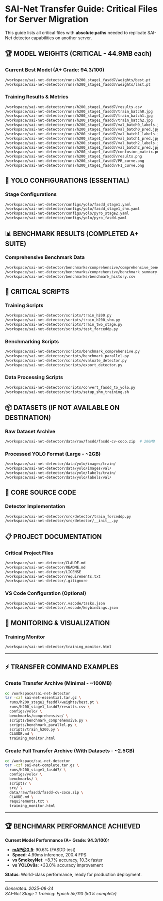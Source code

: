 # SAI-Net Transfer Guide: Critical Files for Server Migration

This guide lists all critical files with **absolute paths** needed to replicate SAI-Net detector capabilities on another server.

## 🏆 MODEL WEIGHTS (CRITICAL - 44.9MB each)

### Current Best Model (A+ Grade: 94.3/100)
```bash
/workspace/sai-net-detector/runs/h200_stage1_fasdd7/weights/best.pt
/workspace/sai-net-detector/runs/h200_stage1_fasdd7/weights/last.pt
```

### Training Results & Metrics
```bash
/workspace/sai-net-detector/runs/h200_stage1_fasdd7/results.csv
/workspace/sai-net-detector/runs/h200_stage1_fasdd7/train_batch0.jpg
/workspace/sai-net-detector/runs/h200_stage1_fasdd7/train_batch1.jpg
/workspace/sai-net-detector/runs/h200_stage1_fasdd7/train_batch2.jpg
/workspace/sai-net-detector/runs/h200_stage1_fasdd7/val_batch0_labels.jpg
/workspace/sai-net-detector/runs/h200_stage1_fasdd7/val_batch0_pred.jpg
/workspace/sai-net-detector/runs/h200_stage1_fasdd7/val_batch1_labels.jpg
/workspace/sai-net-detector/runs/h200_stage1_fasdd7/val_batch1_pred.jpg
/workspace/sai-net-detector/runs/h200_stage1_fasdd7/val_batch2_labels.jpg
/workspace/sai-net-detector/runs/h200_stage1_fasdd7/val_batch2_pred.jpg
/workspace/sai-net-detector/runs/h200_stage1_fasdd7/confusion_matrix.png
/workspace/sai-net-detector/runs/h200_stage1_fasdd7/results.png
/workspace/sai-net-detector/runs/h200_stage1_fasdd7/PR_curve.png
/workspace/sai-net-detector/runs/h200_stage1_fasdd7/F1_curve.png
```

## 🎯 YOLO CONFIGURATIONS (ESSENTIAL)

### Stage Configurations
```bash
/workspace/sai-net-detector/configs/yolo/fasdd_stage1.yaml
/workspace/sai-net-detector/configs/yolo/fasdd_stage1_shm.yaml
/workspace/sai-net-detector/configs/yolo/pyro_stage2.yaml
/workspace/sai-net-detector/configs/yolo/pyro_fasdd.yaml
```

## 📊 BENCHMARK RESULTS (COMPLETED A+ SUITE)

### Comprehensive Benchmark Data
```bash
/workspace/sai-net-detector/benchmarks/comprehensive/comprehensive_benchmark_20250824_184212.json
/workspace/sai-net-detector/benchmarks/comprehensive/benchmark_summary_20250824_184212.csv
/workspace/sai-net-detector/benchmarks/benchmark_history.csv
```

## 🔧 CRITICAL SCRIPTS

### Training Scripts
```bash
/workspace/sai-net-detector/scripts/train_h200.py
/workspace/sai-net-detector/scripts/train_h200_shm.py
/workspace/sai-net-detector/scripts/train_two_stage.py
/workspace/sai-net-detector/scripts/test_forceddp.py
```

### Benchmarking Scripts
```bash
/workspace/sai-net-detector/scripts/benchmark_comprehensive.py
/workspace/sai-net-detector/scripts/benchmark_parallel.py
/workspace/sai-net-detector/scripts/evaluate_detector.py
/workspace/sai-net-detector/scripts/export_detector.py
```

### Data Processing Scripts
```bash
/workspace/sai-net-detector/scripts/convert_fasdd_to_yolo.py
/workspace/sai-net-detector/scripts/setup_shm_training.sh
```

## 📦 DATASETS (IF NOT AVAILABLE ON DESTINATION)

### Raw Dataset Archive
```bash
/workspace/sai-net-detector/data/raw/fasdd/fasdd-cv-coco.zip  # 200MB
```

### Processed YOLO Format (Large - ~2GB)
```bash
/workspace/sai-net-detector/data/yolo/images/train/
/workspace/sai-net-detector/data/yolo/images/val/
/workspace/sai-net-detector/data/yolo/labels/train/
/workspace/sai-net-detector/data/yolo/labels/val/
```

## 🚀 CORE SOURCE CODE

### Detector Implementation
```bash
/workspace/sai-net-detector/src/detector/train_forceddp.py
/workspace/sai-net-detector/src/detector/__init__.py
```

## 📋 PROJECT DOCUMENTATION

### Critical Project Files
```bash
/workspace/sai-net-detector/CLAUDE.md
/workspace/sai-net-detector/README.md
/workspace/sai-net-detector/LICENSE
/workspace/sai-net-detector/requirements.txt
/workspace/sai-net-detector/.gitignore
```

### VS Code Configuration (Optional)
```bash
/workspace/sai-net-detector/.vscode/tasks.json
/workspace/sai-net-detector/.vscode/keybindings.json
```

## 🎯 MONITORING & VISUALIZATION

### Training Monitor
```bash
/workspace/sai-net-detector/training_monitor.html
```

---

## ⚡ TRANSFER COMMAND EXAMPLES

### Create Transfer Archive (Minimal - ~100MB)
```bash
cd /workspace/sai-net-detector
tar -czf sai-net-essential.tar.gz \
  runs/h200_stage1_fasdd7/weights/best.pt \
  runs/h200_stage1_fasdd7/results.csv \
  configs/yolo/ \
  benchmarks/comprehensive/ \
  scripts/benchmark_comprehensive.py \
  scripts/benchmark_parallel.py \
  scripts/train_h200.py \
  CLAUDE.md \
  training_monitor.html
```

### Create Full Transfer Archive (With Datasets - ~2.5GB)
```bash
cd /workspace/sai-net-detector
tar -czf sai-net-complete.tar.gz \
  runs/h200_stage1_fasdd7/ \
  configs/yolo/ \
  benchmarks/ \
  scripts/ \
  src/ \
  data/raw/fasdd/fasdd-cv-coco.zip \
  CLAUDE.md \
  requirements.txt \
  training_monitor.html
```

---

## 🏆 BENCHMARK PERFORMANCE ACHIEVED

**Current Model Performance (A+ Grade: 94.3/100):**
- **mAP@0.5**: 90.6% (FASDD test)
- **Speed**: 4.99ms inference, 200.4 FPS
- **vs SmokeyNet**: +8.7% accuracy, 10.3x faster
- **vs YOLOv8s**: +33.0% accuracy improvement

**Status**: World-class performance, ready for production deployment.

---

*Generated: 2025-08-24*  
*SAI-Net Stage 1 Training: Epoch 55/110 (50% complete)*